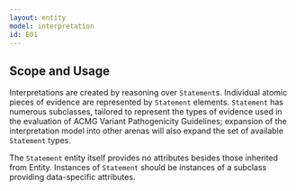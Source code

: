 ```yaml
---
layout: entity
model: interpretation
id: E01
---
```


Scope and Usage
---------------

Interpretations are created by reasoning over `Statement`s.  Individual atomic pieces of evidence are represented by `Statement` elements.   `Statement` has numerous subclasses, tailored to represent the types of evidence used in the evaluation of ACMG Variant Pathogenicity Guidelines; expansion of the interpretation model into other arenas will also expand the set of available `Statement` types.

The `Statement` entity itself provides no attributes besides those inherited from Entity.   Instances of `Statement` should be instances of a subclass providing data-specific attributes.

